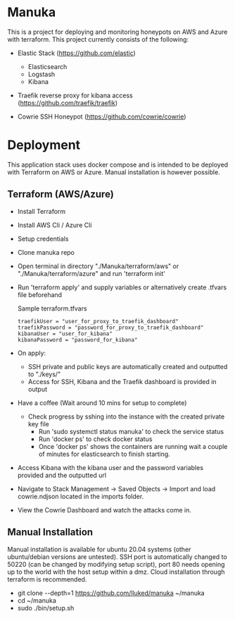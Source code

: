  # Manuka

 This is a project for deploying and monitoring honeypots on AWS and Azure with terraform. This project currently consists of the following:

- Elastic Stack (https://github.com/elastic)
   - Elasticsearch
   - Logstash
   - Kibana

- Traefik reverse proxy for kibana access (https://github.com/traefik/traefik)

- Cowrie SSH Honeypot (https://github.com/cowrie/cowrie)

# Deployment

This application stack uses docker compose and is intended to be deployed with Terraform on AWS or Azure. Manual installation is however possible.

## Terraform (AWS/Azure)

- Install Terraform
- Install AWS Cli / Azure Cli
- Setup credentials
- Clone manuka repo
- Open terminal in directory "./Manuka/terraform/aws" or "./Manuka/terraform/azure" and run 'terraform init'
- Run 'terraform apply' and supply variables or alternatively create .tfvars file beforehand

  Sample terraform.tfvars
  ```
  traefikUser = "user_for_proxy_to_traefik_dashboard"
  traefikPassword = "password_for_proxy_to_traefik_dashboard"
  kibanaUser = "user_for_kibana"
  kibanaPassword = "password_for_kibana"
  ```
- On apply:
  - SSH private and public keys are automatically created and outputted to "./keys/"
  - Access for SSH, Kibana and the Traefik dashboard is provided in output
- Have a coffee (Wait around 10 mins for setup to complete)
  - Check progress by sshing into the instance with the created private key file
    - Run 'sudo systemctl status manuka' to check the service status
    - Run 'docker ps' to check docker status
    - Once 'docker ps' shows the containers are running wait a couple of minutes for elasticsearch to finish starting.
- Access Kibana with the kibana user and the password variables provided and the outputted url
- Navigate to Stack Management -> Saved Objects -> Import and load cowrie.ndjson located in the imports folder.
- View the Cowrie Dashboard and watch the attacks come in.

## Manual Installation

Manual installation is available for ubuntu 20.04 systems (other ubuntu/debian versions are untested). SSH port is automatically changed to 50220 (can be changed by modifying setup script), port 80 needs opening up to the world with the host setup within a dmz. Cloud installation through terraform is recommended.

- git clone --depth=1 https://github.com/lluked/manuka ~/manuka
- cd ~/manuka
- sudo ./bin/setup.sh
